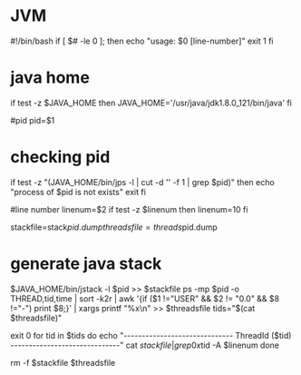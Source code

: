# JVM

#!/bin/bash
if [ $# -le 0 ]; then
    echo "usage: $0 <pid> [line-number]"
    exit 1
fi

# java home
if test -z $JAVA_HOME 
then
    JAVA_HOME='/usr/java/jdk1.8.0_121/bin/java'
fi

#pid
pid=$1
# checking pid
if test -z "$($JAVA_HOME/bin/jps -l | cut -d '' -f 1 | grep $pid)"
then
    echo "process of $pid is not exists"
    exit
fi

#line number
linenum=$2
if test -z $linenum
then
    linenum=10
fi

stackfile=stack$pid.dump
threadsfile=threads$pid.dump

# generate java stack
$JAVA_HOME/bin/jstack -l $pid >> $stackfile
ps -mp $pid -o THREAD,tid,time | sort -k2r | awk '{if ($1 !="USER" && $2 != "0.0" && $8 !="-") print $8;}' | xargs printf "%x\n" >> $threadsfile
tids="$(cat $threadsfile)"


exit 0 
for tid in $tids
do
    echo "------------------------------ ThreadId ($tid) ------------------------------"
    cat $stackfile | grep 0x$tid -A $linenum
done

rm -f $stackfile $threadsfile
